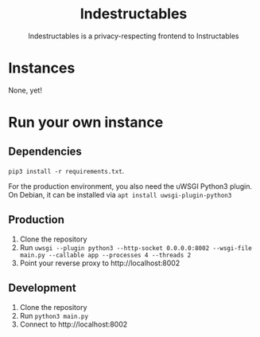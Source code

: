 <div align="center">
<h1>Indestructables</h1>
Indestructables is a privacy-respecting frontend to Instructables
</div>

# Instances
None, yet!

# Run your own instance
## Dependencies
`pip3 install -r requirements.txt`.

For the production environment, you also need the uWSGI Python3 plugin. On Debian, it can be installed via `apt install uwsgi-plugin-python3`
## Production
1. Clone the repository
2. Run `uwsgi --plugin python3 --http-socket 0.0.0.0:8002 --wsgi-file main.py --callable app --processes 4 --threads 2`
3. Point your reverse proxy to http://localhost:8002
## Development
1. Clone the repository
2. Run `python3 main.py`
3. Connect to http://localhost:8002
